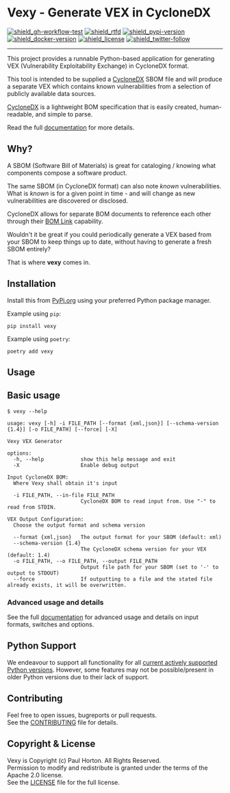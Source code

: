 # Vexy - Generate VEX in CycloneDX

[![shield_gh-workflow-test]][link_gh-workflow-test]
[![shield_rtfd]][link_rtfd]
[![shield_pypi-version]][link_pypi]
[![shield_docker-version]][link_docker]
[![shield_license]][license_file]
[![shield_twitter-follow]][link_twitter]

----

This project provides a runnable Python-based application for generating VEX (Vulnerability Exploitability Exchange) in
CycloneDX format.

This tool is intended to be supplied a [CycloneDX](https://cyclonedx.org/) SBOM file and will produce a separate VEX
which contains known vulnerabilities from a selection of publicly available data sources.

[CycloneDX](https://cyclonedx.org/) is a lightweight BOM specification that is easily created, human-readable, and simple to parse.

Read the full [documentation][link_rtfd] for more details.

## Why?

A SBOM (Software Bill of Materials) is great for cataloging / knowing what components compose a software product.

The same SBOM (in CycloneDX format) can also note _known_ vulnerabilities. What is _known_ is for a given point 
in time - and will change as new vulnerabilities are discovered or disclosed.

CycloneDX allows for separate BOM documents to reference each other through their 
[BOM Link](https://cyclonedx.org/capabilities/bomlink/) capability.

Wouldn't it be great if you could periodically generate a VEX based from your SBOM to keep things up to date, 
without having to generate a fresh SBOM entirely?

That is where **vexy** comes in.

## Installation

Install this from [PyPi.org][link_pypi] using your preferred Python package manager.

Example using `pip`:

```shell
pip install vexy
```

Example using `poetry`:

```shell
poetry add vexy
```

## Usage

## Basic usage

```text
$ vexy --help

usage: vexy [-h] -i FILE_PATH [--format {xml,json}] [--schema-version {1.4}] [-o FILE_PATH] [--force] [-X]

Vexy VEX Generator

options:
  -h, --help            show this help message and exit
  -X                    Enable debug output

Input CycloneDX BOM:
  Where Vexy shall obtain it's input

  -i FILE_PATH, --in-file FILE_PATH
                        CycloneDX BOM to read input from. Use "-" to read from STDIN.

VEX Output Configuration:
  Choose the output format and schema version

  --format {xml,json}   The output format for your SBOM (default: xml)
  --schema-version {1.4}
                        The CycloneDX schema version for your VEX (default: 1.4)
  -o FILE_PATH, --o FILE_PATH, --output FILE_PATH
                        Output file path for your SBOM (set to '-' to output to STDOUT)
  --force               If outputting to a file and the stated file already exists, it will be overwritten.

```

### Advanced usage and details

See the full [documentation][link_rtfd] for advanced usage and details on input formats, switches and options.

## Python Support

We endeavour to support all functionality for all [current actively supported Python versions](https://www.python.org/downloads/).
However, some features may not be possible/present in older Python versions due to their lack of support.

## Contributing

Feel free to open issues, bugreports or pull requests.  
See the [CONTRIBUTING][contributing_file] file for details.

## Copyright & License

Vexy is Copyright (c) Paul Horton. All Rights Reserved.  
Permission to modify and redistribute is granted under the terms of the Apache 2.0 license.  
See the [LICENSE][license_file] file for the full license.

[license_file]: https://github.com/madpah/vexy/blob/master/LICENSE
[contributing_file]: https://github.com/madpah/vexy/blob/master/CONTRIBUTING.md
[link_rtfd]: https://vexy.readthedocs.io/

[shield_gh-workflow-test]: https://img.shields.io/github/actions/workflow/status/madpah/vexy/python.yml?branch=main "build"
[shield_rtfd]: https://img.shields.io/readthedocs/vexy?logo=readthedocs&logoColor=white
[shield_pypi-version]: https://img.shields.io/pypi/v/vexy?logo=Python&logoColor=white&label=PyPI "PyPI"
[shield_docker-version]: https://img.shields.io/docker/v/madpah/vexy?logo=docker&logoColor=white&label=docker "docker"
[shield_license]: https://img.shields.io/github/license/madpah/vexy?logo=open%20source%20initiative&logoColor=white "license"
[shield_twitter-follow]: https://img.shields.io/badge/Twitter-follow-blue?logo=Twitter&logoColor=white "twitter follow"
[link_gh-workflow-test]: https://img.shields.io/github/actions/workflow/status/madpah/vexy/python.yml?branch=main
[link_pypi]: https://pypi.org/project/vexy/
[link_docker]: https://hub.docker.com/r/madpah/vexy
[link_twitter]: https://twitter.com/madpah
